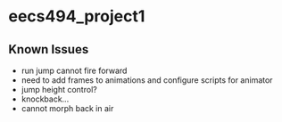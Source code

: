 # eecs494_project1

## Known Issues

- run jump cannot fire forward
- need to add frames to animations and configure scripts for animator
- jump height control?
- knockback...
- cannot morph back in air
